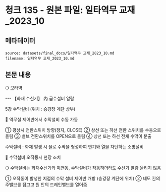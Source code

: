 # 청크 135 - 원본 파일: 일타역무 교재_2023_10

## 메타데이터

```
source: datasets/final_docs/일타역무 교재_2023_10.md
filename: 일타역무 교재_2023_10.md
```

## 본문 내용

❍ 모라역

--- 【화재 수신기】 內 급수설비 알람

5강 수막설비 (위치 : 승강장 계단 상부)

󰊱 역무실 제어반에서 수막설비 수동 가동

① 평상시 전환스위치 방향(정지, CLOSE) ② 상선 또는 하선 전환 스위치를 수동으로 돌림 ③ 밸브 전환스위치를 OPEN으로 돌림 ④ 상선 또는 하선  전체 수막이 분출

수막설비 : 화재 발생 시 물로 수막을 형성하여 연기와 열을 차단하는 소방설비

󰊲 수막설비 오작동시 현장 조치

❍ 수막설비는 화재수신기와 미연동, 수막설비가 작동하더라도 수신기 알람 울리지 않음

① 오작동이 발생한 지점의 수막 설비 제어반  개방 (승강장 계단에 위치) ② 네모 칸의 주밸브를 잠그고 원 안의 드레인밸브를 열어줌